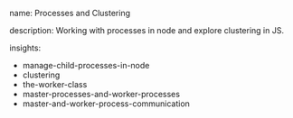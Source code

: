 name: Processes and Clustering

description: Working with processes in node and explore clustering in JS. 

insights:
  - manage-child-processes-in-node
  - clustering
  - the-worker-class
  - master-processes-and-worker-processes
  - master-and-worker-process-communication